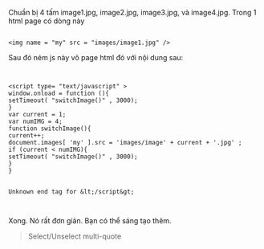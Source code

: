 Chuẩn bị 4 tấm image1.jpg, image2.jpg, image3.jpg, và image4.jpg.
Trong 1 html page có dòng này

```

<img name = "my" src = "images/image1.jpg" />
```

Sau đó ném js này vô page html đó với nội dung sau:

```


<script type= "text/javascript" >
window.onload = function (){
setTimeout( "switchImage()" , 3000);
}
var current = 1;
var numIMG = 4;
function switchImage(){
current++;
document.images[ 'my' ].src = 'images/image' + current + '.jpg' ;
if (current < numIMG){
setTimeout( "switchImage()" , 3000);
}
}


Unknown end tag for &lt;/script&gt;



```
Xong. Nó rất đơn giản. Bạn có thể sáng tạo thêm.

> Select/Unselect multi-quote